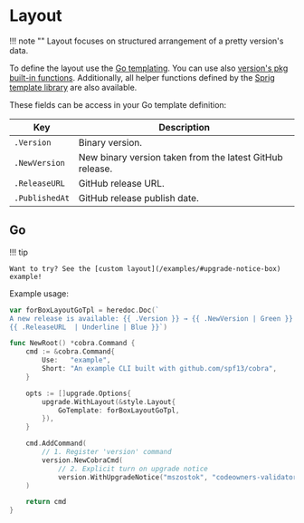 # Layout

!!! note ""
    Layout focuses on structured arrangement of a pretty version's data.

To define the layout use the [Go templating](https://pkg.go.dev/html/template). You can use also [version's pkg built-in functions](https://github.com/mszostok/version/blob/main/style/go-tpl-funcs.go). Additionally, all helper functions defined by the [Sprig template library](https://masterminds.github.io/sprig/) are also available.

These fields can be access in your Go template definition:

| Key            | Description                                              |
|----------------|----------------------------------------------------------|
| `.Version`     | Binary version.                                          |
| `.NewVersion`  | New binary version taken from the latest GitHub release. |
| `.ReleaseURL`  | GitHub release URL.                                      |
| `.PublishedAt` | GitHub release publish date.                             |

## Go

!!! tip

    Want to try? See the [custom layout](/examples/#upgrade-notice-box) example!

Example usage:

```go
var forBoxLayoutGoTpl = heredoc.Doc(`
A new release is available: {{ .Version }} → {{ .NewVersion | Green }}
{{ .ReleaseURL  | Underline | Blue }}`)

func NewRoot() *cobra.Command {
	cmd := &cobra.Command{
		Use:   "example",
		Short: "An example CLI built with github.com/spf13/cobra",
	}

	opts := []upgrade.Options{
		upgrade.WithLayout(&style.Layout{
			GoTemplate: forBoxLayoutGoTpl,
		}),
	}

	cmd.AddCommand(
		// 1. Register 'version' command
		version.NewCobraCmd(
			// 2. Explicit turn on upgrade notice
			version.WithUpgradeNotice("mszostok", "codeowners-validator", opts...)),
	)

	return cmd
}
```
